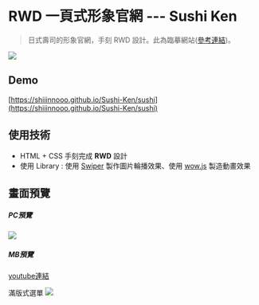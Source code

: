 # RWD 一頁式形象官網 --- Sushi Ken
> 日式壽司的形象官網，手刻 RWD 設計。此為臨摹網站([參考連結](http://www.gastrotheme.com/sushi/home-split/))。
> 
![](https://i.imgur.com/li0yipL.png)


## Demo
[https://shiiinnooo.github.io/Sushi-Ken/sushi](https://shiiinnooo.github.io/Sushi-Ken/sushi)

## 使用技術
- HTML + CSS 手刻完成 **RWD** 設計
- 使用 Library : 使用 [Swiper](https://swiperjs.com/) 製作圖片輪播效果、使用 [wow.js](https://wowjs.uk/) 製造動畫效果

## 畫面預覽

##### PC預覽
![](https://i.imgur.com/BpF9fa3.jpg)

##### MB預覽
[youtube連結](https://youtu.be/yWRTXfWok6s)

滿版式選單
![](https://i.imgur.com/J4NzRd3.png)